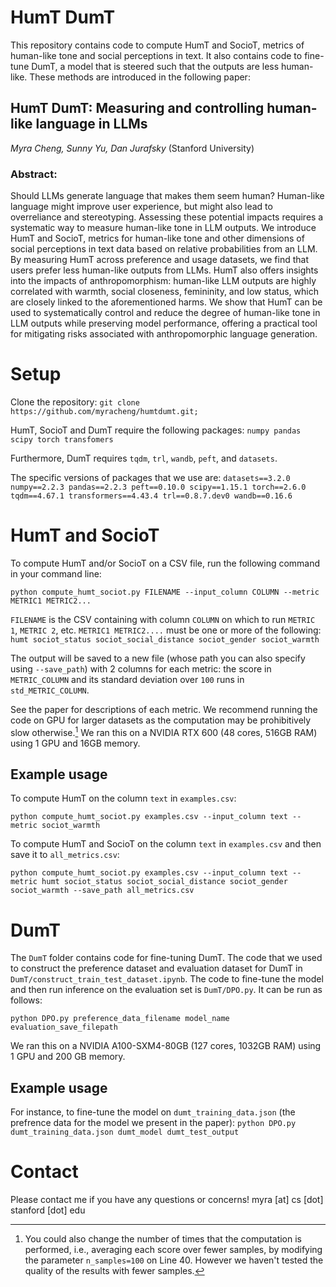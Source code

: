 # HumT DumT
This repository contains code to compute HumT and SocioT, metrics of human-like tone and social perceptions in text. It also contains code to fine-tune DumT, a model that is steered such that the outputs are less human-like. These methods are introduced in the following paper:

## HumT DumT:  Measuring and controlling human-like language in LLMs
*Myra Cheng, Sunny Yu, Dan Jurafsky* (Stanford University)
### Abstract:
Should LLMs generate language that makes them seem human? Human-like language might improve user experience, but might also lead to overreliance and stereotyping. Assessing these potential impacts requires a systematic way to measure human-like tone in LLM outputs. We introduce HumT and SocioT, metrics for human-like tone and other dimensions of social perceptions in text data based on relative probabilities from an LLM. By measuring HumT across preference and usage datasets, we find that users prefer less human-like outputs from LLMs. HumT also offers insights into the impacts of anthropomorphism: human-like LLM outputs are highly correlated with warmth, social closeness, femininity, and low status, which are closely linked to the aforementioned harms. We show that HumT can be used to systematically control and reduce the degree of human-like tone in LLM outputs while preserving model performance, offering a practical tool for mitigating risks associated with anthropomorphic language generation.

# Setup
Clone the repository: ```git clone https://github.com/myracheng/humtdumt.git;```

HumT, SocioT and DumT require the following packages:
  `numpy pandas scipy torch transfomers`

Furthermore, DumT requires `tqdm`, `trl`, `wandb`, `peft`, and `datasets`.

The specific versions of packages that we use are:
    ```
    datasets==3.2.0 
    numpy==2.2.3
    pandas==2.2.3
    peft==0.10.0
    scipy==1.15.1
    torch==2.6.0
    tqdm==4.67.1
    transformers==4.43.4
    trl==0.8.7.dev0
    wandb==0.16.6
    ```
# HumT and SocioT

To compute HumT and/or SocioT on a CSV file, run the following command in your command line:

`python compute_humt_sociot.py FILENAME --input_column COLUMN --metric METRIC1 METRIC2...` 

`FILENAME` is the CSV containing with column `COLUMN` on which to run `METRIC 1`, `METRIC 2`, etc.  `METRIC1 METRIC2....` must be one or more of the following: 
    `humt sociot_status sociot_social_distance sociot_gender sociot_warmth`

The output will be saved to a new file (whose path you can also specify using `--save_path`) with 2 columns for each metric: the score in `METRIC_COLUMN` and its standard deviation over `100` runs in `std_METRIC_COLUMN`.

See the paper for descriptions of each metric. We recommend running the code on GPU for larger datasets as the computation may be prohibitively slow otherwise.[^1] We ran this on a NVIDIA RTX 600 (48 cores, 516GB RAM) using 1 GPU and 16GB memory. 


[^1]:You could also change the number of times that the computation is performed, i.e., averaging each score over fewer samples, by modifying the parameter `n_samples=100` on Line 40. However we haven't tested the quality of the results with fewer samples.


## Example usage
To compute HumT on the column `text` in `examples.csv`:

`python compute_humt_sociot.py examples.csv --input_column text --metric sociot_warmth`

To compute HumT and SocioT on the column `text` in `examples.csv` and then save it to `all_metrics.csv`:

`python compute_humt_sociot.py examples.csv --input_column text --metric humt sociot_status sociot_social_distance sociot_gender sociot_warmth --save_path all_metrics.csv`

# DumT
The `DumT` folder contains code for fine-tuning DumT. The code that we used to construct the preference dataset and evaluation dataset for DumT in `DumT/construct_train_test_dataset.ipynb`. The code to fine-tune the model and then run inference on the evaluation set is `DumT/DPO.py`. It can be run as follows:

`python DPO.py preference_data_filename model_name evaluation_save_filepath`

We ran this on a NVIDIA A100-SXM4-80GB (127 cores, 1032GB RAM) using 1 GPU and 200 GB memory. 

## Example usage
For instance, to fine-tune the model on `dumt_training_data.json` (the prefrence data for the model we present in the paper):
`python DPO.py dumt_training_data.json dumt_model dumt_test_output`


# Contact
Please contact me if you have any questions or concerns! myra [at] cs [dot] stanford [dot] edu
